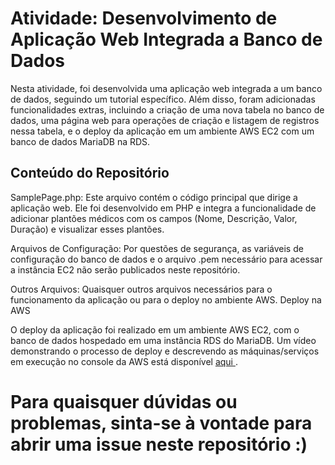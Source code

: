 # Atividade: Desenvolvimento de Aplicação Web Integrada a Banco de Dados

Nesta atividade, foi desenvolvida uma aplicação web integrada a um banco de dados, seguindo um tutorial específico. Além disso, foram adicionadas funcionalidades extras, incluindo a criação de uma nova tabela no banco de dados, uma página web para operações de criação e listagem de registros nessa tabela, e o deploy da aplicação em um ambiente AWS EC2 com um banco de dados MariaDB na RDS.

## Conteúdo do Repositório

SamplePage.php: Este arquivo contém o código principal que dirige a aplicação web. Ele foi desenvolvido em PHP e integra a funcionalidade de adicionar plantões médicos com os campos (Nome, Descrição, Valor, Duração) e visualizar esses plantões.

Arquivos de Configuração: Por questões de segurança, as variáveis de configuração do banco de dados e o arquivo .pem necessário para acessar a instância EC2 não serão publicados neste repositório.

Outros Arquivos: Quaisquer outros arquivos necessários para o funcionamento da aplicação ou para o deploy no ambiente AWS.
Deploy na AWS

O deploy da aplicação foi realizado em um ambiente AWS EC2, com o banco de dados hospedado em uma instância RDS do MariaDB. Um vídeo demonstrando o processo de deploy e descrevendo as máquinas/serviços em execução no console da AWS está disponível <a href="https://drive.google.com/file/d/10Z5v-YtTRebguQgcXZj1G2NZR9Nzi96C/view?usp=sharing"> aqui </a>.

# Para quaisquer dúvidas ou problemas, sinta-se à vontade para abrir uma issue neste repositório :)